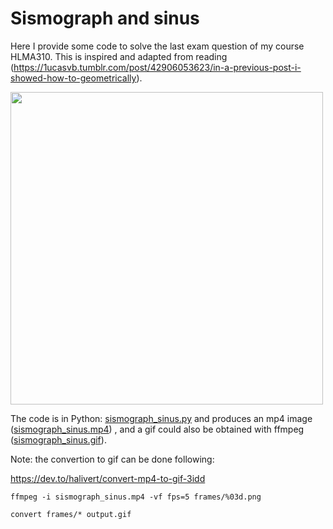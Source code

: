 # Sismograph and sinus

Here I provide some code to solve the last exam question of my course HLMA310.
This is inspired and adapted from reading (https://1ucasvb.tumblr.com/post/42906053623/in-a-previous-post-i-showed-how-to-geometrically).

<img src="sismograph_sinus.gif" width="500">

The code is in Python: [sismograph_sinus.py](sismograph_sinus.py) and produces an mp4 image ([sismograph_sinus.mp4](sismograph_sinus.mp4)) , and a gif could also be obtained with ffmpeg ([sismograph_sinus.gif](sismograph_sinus.gif)). 

Note: the convertion to gif can be done following:

https://dev.to/halivert/convert-mp4-to-gif-3idd

```
ffmpeg -i sismograph_sinus.mp4 -vf fps=5 frames/%03d.png

convert frames/* output.gif

```

